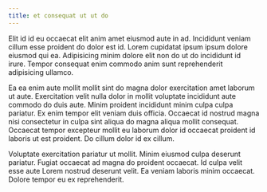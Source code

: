 ```yaml
---
title: et consequat ut ut do
---
```


Elit id id eu occaecat elit anim amet eiusmod aute in ad. Incididunt veniam cillum esse proident do dolor est id. Lorem cupidatat ipsum ipsum dolore eiusmod qui ea. Adipisicing minim dolore elit non do ut do incididunt id irure. Tempor consequat enim commodo anim sunt reprehenderit adipisicing ullamco.

Ea ea enim aute mollit mollit sint do magna dolor exercitation amet laborum ut aute. Exercitation velit nulla dolor in mollit voluptate incididunt aute commodo do duis aute. Minim proident incididunt minim culpa culpa pariatur. Ex enim tempor elit veniam duis officia. Occaecat id nostrud magna nisi consectetur in culpa sint aliqua do magna aliqua mollit consequat. Occaecat tempor excepteur mollit eu laborum dolor id occaecat proident id laboris ut est proident. Do cillum dolor id ex cillum.

Voluptate exercitation pariatur ut mollit. Minim eiusmod culpa deserunt pariatur. Fugiat occaecat ad magna do proident occaecat. Id culpa velit esse aute Lorem nostrud deserunt velit. Ea veniam laboris minim occaecat. Dolore tempor eu ex reprehenderit.